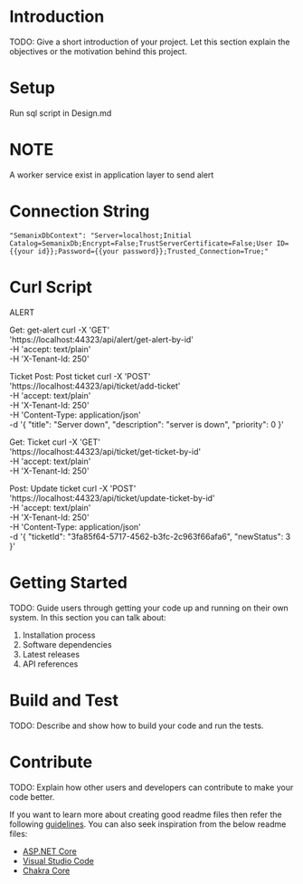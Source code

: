 # Introduction 
TODO: Give a short introduction of your project. Let this section explain the objectives or the motivation behind this project. 

# Setup
Run sql script in Design.md

# NOTE
A worker service exist in application layer to send alert
# Connection String
    "SemanixDbContext": "Server=localhost;Initial Catalog=SemanixDb;Encrypt=False;TrustServerCertificate=False;User ID={{your id}};Password={{your password}};Trusted_Connection=True;"

# Curl Script
ALERT

Get: get-alert
curl -X 'GET' \
  'https://localhost:44323/api/alert/get-alert-by-id' \
  -H 'accept: text/plain' \
  -H 'X-Tenant-Id: 250'

Ticket
Post: Post ticket
curl -X 'POST' \
  'https://localhost:44323/api/ticket/add-ticket' \
  -H 'accept: text/plain' \
  -H 'X-Tenant-Id: 250' \
  -H 'Content-Type: application/json' \
  -d '{
  "title": "Server down",
  "description": "server is down",
  "priority": 0
}'

Get: Ticket
curl -X 'GET' \
  'https://localhost:44323/api/ticket/get-ticket-by-id' \
  -H 'accept: text/plain' \
  -H 'X-Tenant-Id: 250'

Post: Update ticket
curl -X 'POST' \
  'https://localhost:44323/api/ticket/update-ticket-by-id' \
  -H 'accept: text/plain' \
  -H 'X-Tenant-Id: 250' \
  -H 'Content-Type: application/json' \
  -d '{
  "ticketId": "3fa85f64-5717-4562-b3fc-2c963f66afa6",
  "newStatus": 3
}'

# Getting Started
TODO: Guide users through getting your code up and running on their own system. In this section you can talk about:
1.	Installation process
2.	Software dependencies
3.	Latest releases
4.	API references

# Build and Test
TODO: Describe and show how to build your code and run the tests. 

# Contribute
TODO: Explain how other users and developers can contribute to make your code better. 

If you want to learn more about creating good readme files then refer the following [guidelines](https://docs.microsoft.com/en-us/azure/devops/repos/git/create-a-readme?view=azure-devops). You can also seek inspiration from the below readme files:
- [ASP.NET Core](https://github.com/aspnet/Home)
- [Visual Studio Code](https://github.com/Microsoft/vscode)
- [Chakra Core](https://github.com/Microsoft/ChakraCore)